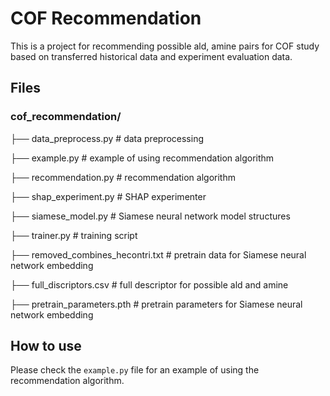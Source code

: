 # COF Recommendation

This is a project for recommending possible ald, amine pairs for COF study based on transferred historical data and experiment evaluation data.

## Files

### cof_recommendation/

├── data_preprocess.py # data preprocessing

├── example.py # example of using recommendation algorithm

├── recommendation.py # recommendation algorithm

├── shap_experiment.py # SHAP experimenter

├── siamese_model.py # Siamese neural network model structures

├── trainer.py # training script

├── removed_combines_hecontri.txt # pretrain data for Siamese neural network embedding

├── full_discriptors.csv # full descriptor for possible ald and amine

├── pretrain_parameters.pth # pretrain parameters for Siamese neural network embedding

## How to use

Please check the ```example.py``` file for an example of using the recommendation algorithm.

